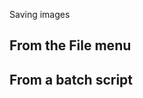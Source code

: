 
<!---
The page title should not go in the menu
-->
<p class="page-title"> Saving images </p>

## From the File menu
## From a batch script

